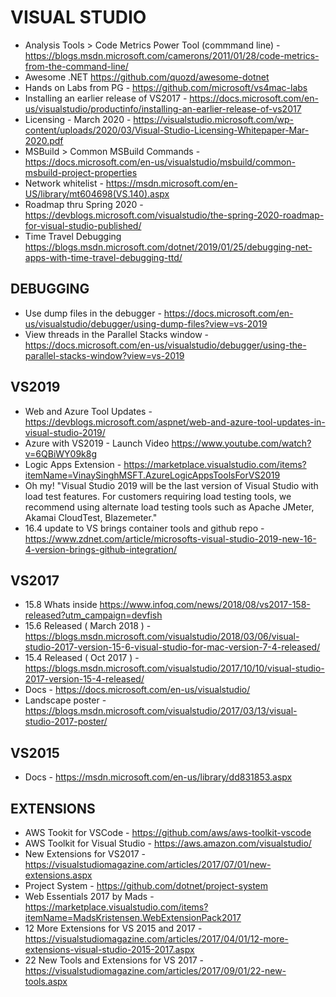 # VISUAL STUDIO

* Analysis Tools > Code Metrics Power Tool (commmand line) - https://blogs.msdn.microsoft.com/camerons/2011/01/28/code-metrics-from-the-command-line/ 
* Awesome .NET <https://github.com/quozd/awesome-dotnet>
* Hands on Labs from PG - https://github.com/microsoft/vs4mac-labs
* Installing an earlier release of VS2017 - https://docs.microsoft.com/en-us/visualstudio/productinfo/installing-an-earlier-release-of-vs2017
* Licensing - March 2020 - https://visualstudio.microsoft.com/wp-content/uploads/2020/03/Visual-Studio-Licensing-Whitepaper-Mar-2020.pdf
* MSBuild > Common MSBuild Commands - https://docs.microsoft.com/en-us/visualstudio/msbuild/common-msbuild-project-properties
* Network whitelist - https://msdn.microsoft.com/en-US/library/mt604698(VS.140).aspx 
* Roadmap thru Spring 2020 - https://devblogs.microsoft.com/visualstudio/the-spring-2020-roadmap-for-visual-studio-published/
* Time Travel Debugging <https://blogs.msdn.microsoft.com/dotnet/2019/01/25/debugging-net-apps-with-time-travel-debugging-ttd/>

## DEBUGGING

* Use dump files in the debugger - https://docs.microsoft.com/en-us/visualstudio/debugger/using-dump-files?view=vs-2019
* View threads in the Parallel Stacks window - https://docs.microsoft.com/en-us/visualstudio/debugger/using-the-parallel-stacks-window?view=vs-2019


## VS2019

* Web and Azure Tool Updates - https://devblogs.microsoft.com/aspnet/web-and-azure-tool-updates-in-visual-studio-2019/
* Azure with VS2019 - Launch Video https://www.youtube.com/watch?v=6QBiWY09k8g
* Logic Apps Extension - https://marketplace.visualstudio.com/items?itemName=VinaySinghMSFT.AzureLogicAppsToolsForVS2019
* Oh my! "Visual Studio 2019 will be the last version of Visual Studio with load test features. For customers requiring load testing tools, we recommend using alternate load testing tools such as Apache JMeter, Akamai CloudTest, Blazemeter."
* 16.4 update to VS brings container tools and github repo - https://www.zdnet.com/article/microsofts-visual-studio-2019-new-16-4-version-brings-github-integration/

## VS2017

* 15.8 Whats inside <https://www.infoq.com/news/2018/08/vs2017-158-released?utm_campaign=devfish>
* 15.6 Released ( March 2018 ) - https://blogs.msdn.microsoft.com/visualstudio/2018/03/06/visual-studio-2017-version-15-6-visual-studio-for-mac-version-7-4-released/
* 15.4 Released ( Oct 2017 ) - https://blogs.msdn.microsoft.com/visualstudio/2017/10/10/visual-studio-2017-version-15-4-released/
* Docs - https://docs.microsoft.com/en-us/visualstudio/
* Landscape poster - https://blogs.msdn.microsoft.com/visualstudio/2017/03/13/visual-studio-2017-poster/

## VS2015

* Docs - https://msdn.microsoft.com/en-us/library/dd831853.aspx

## EXTENSIONS

* AWS Tookit for VSCode - https://github.com/aws/aws-toolkit-vscode
* AWS Toolkit for Visual Studio - https://aws.amazon.com/visualstudio/ 
* New Extensions for VS2017 - https://visualstudiomagazine.com/articles/2017/07/01/new-extensions.aspx
* Project System - https://github.com/dotnet/project-system
* Web Essentials 2017 by Mads - https://marketplace.visualstudio.com/items?itemName=MadsKristensen.WebExtensionPack2017
* 12 More Extensions for VS 2015 and 2017 - https://visualstudiomagazine.com/articles/2017/04/01/12-more-extensions-visual-studio-2015-2017.aspx
* 22 New Tools and Extensions for VS 2017 - https://visualstudiomagazine.com/articles/2017/09/01/22-new-tools.aspx
